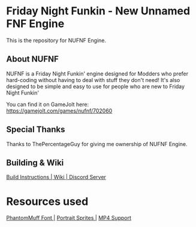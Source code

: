 # Friday Night Funkin - New Unnamed FNF Engine

This is the repository for NUFNF Engine.

## About NUFNF
 NUFNF is a Friday Night Funkin' engine designed for Modders who prefer hard-coding without having to deal with stuff they don't need!
 It's also designed to be simple and easy to use for people who are new to Friday Night Funkin'
 
 You can find it on GameJolt here: https://gamejolt.com/games/nufnf/702060
 
## Special Thanks
Thanks to ThePercentageGuy for giving me ownership of NUFNF Engine.

## Building & Wiki
 [Build Instructions | ](https://github.com/SpunBlue/NUFNF/wiki/Build-Instructions) [Wiki | ](https://github.com/SpunBlue/NUFNF/wiki) [Discord Server](https://discord.gg/wdNrAPxcHN)
 
# Resources used
 [PhantomMuff Font |](https://gamebanana.com/tools/7763)  [ Portrait Sprites |](https://gamebanana.com/mods/44223) [ MP4 Support](https://github.com/brightfyregit/Friday-Night-Funkin-Mp4-Video-Support)
